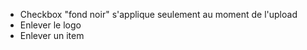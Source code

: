 * Checkbox "fond noir" s'applique seulement au moment de l'upload
* Enlever le logo
* Enlever un item
